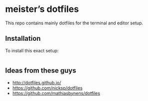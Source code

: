 # meister’s dotfiles

This repo contains mainly dotfiles for the terminal and editor setup.

## Installation

To install this exact setup:
```
```

## Ideas from these guys
* http://dotfiles.github.io/
* https://github.com/nicksp/dotfiles
* https://github.com/mathiasbynens/dotfiles